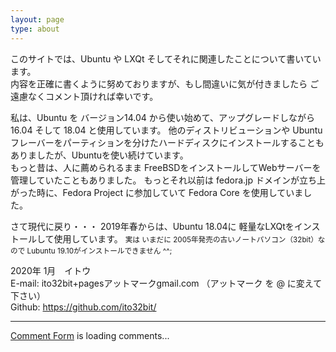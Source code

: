 ```yaml
---
layout: page
type: about
---
```


このサイトでは、Ubuntu や LXQt そしてそれに関連したことについて書いています。  
内容を正確に書くように努めておりますが、もし間違いに気が付きましたら ご遠慮なくコメント頂ければ幸いです。

私は、Ubuntu を バージョン14.04 から使い始めて、アップグレードしながら 16.04 そして 18.04 と使用しています。
他のディストリビューションや Ubuntuフレーバーをパーティションを分けたハードディスクにインストールすることもありましたが、Ubuntuを使い続けています。  
もっと昔は、人に薦められるまま FreeBSDをインストールしてWebサーバーを管理していたこともありました。
もっとそれ以前は fedora.jp ドメインが立ち上がった時に、Fedora Project に参加していて Fedora Core を使用していました。

さて現代に戻り・・・
2019年春からは、Ubuntu 18.04に 軽量なLXQtをインストールして使用しています。
<small>実は いまだに 2005年発売の古いノートパソコン（32bit）なので Lubuntu 19.10がインストールできません ^^; </small>

2020年 1月　イトウ  
E-mail: ito32bit+pagesアットマークgmail.com  （アットマーク を @ に変えて下さい）  
Github: <https://github.com/ito32bit/>  

***


<!-- customize labels of htmlcommentbox.com -->
<script>
/* This code goes ABOVE the main HTML Comment Box code!
 replace the text in the single quotes below to customize labels.*/
hcb_user = {
    /* L10N */
    comments_header : 'コメント / Comments',
    name_label : '名前 / Name',
    content_label: 'コメントを入力して下さい / Enter your comment here',
    submit : 'コメントする / Comment',
    logout_link : '<img title="log out" src="https://www.htmlcommentbox.com/static/images/door_out.png" alt="[logout]" class="hcb-icon hcb-door-out"/>',
    admin_link : '<img src="https://www.htmlcommentbox.com/static/images/door_in.png" alt="[login]" class="hcb-icon hcb-door-in"/>',
    no_comments_msg: 'まだコメントがありません。最初のコメントをどうぞ！ / No one has commented yet. Be the first!',
    add:'Add your comment',
    again: '続けてコメントする / Post another comment',
/*    rss:'<img src="https://www.htmlcommentbox.com/static/images/feed.png" class="hcb-icon" alt="rss"/> ',
*/
    rss:'RSS',
    said:'さん発言 / said:',
    prev_page:'<img src="https://www.htmlcommentbox.com/static/images/arrow_left.png" class="hcb-icon" title="previous page" alt="[prev]"/>',
    next_page:'<img src="https://www.htmlcommentbox.com/static/images/arrow_right.png" class="hcb-icon" title="next page" alt="[next]"/>',
    showing:'Showing',
    to:'to',
    website_label:'website (optional)',
    email_label:'メール / email',
    anonymous:'匿名 / Anonymous',
    mod_label:'(モデレーター / mod)',
    subscribe:'返信をメール受信する / email me replies',
    add_image:'画像を追加する / add image',
    are_you_sure:'このコメントに不適切としてフラグを付けますか？ / Do you want to flag this comment as inappropriate?',

    reply:'返信 / reply',
    flag:'フラグ / flag',
    like:'いいね / like',

    /* dates */
    days_ago:'日前 / days ago',
    hours_ago:'時間前 / hours ago',
    minutes_ago:'分前 / minutes ago',
    within_the_last_minute:'ちょっと前 / within the last minute',

    msg_thankyou:'コメントして頂き ありがとうございます！ / Thank you for commenting!',
    msg_approval:'このコメントは承認されるまで公開されません / this comment is not published until approved',
    msg_approval_required:'Thank you for commenting! Your comment will appear once approved by a moderator.',

    err_bad_html:'Your comment contained bad html.',
    err_bad_email:'Please enter a valid email address.',
    err_too_frequent:'You must wait a few seconds between posting comments.',
    err_comment_empty:'空のコメントは投稿されませんでした！ / Your comment was not posted because it was empty!',
    err_denied:'Your comment was not accepted.',
    err_unknown:'Your comment was blocked for unknown reasons, please report this.',
    err_spam:'Your comment was detected as spam.',
    err_blocked:'Your comment was blocked by site policy.',

    /* SETTINGS */
    MAX_CHARS: 8192,
    PAGE:'', /* ID of the webpage to show comments for. defaults to the webpage the user is currently visiting. */
    ON_COMMENT: function(){}, /* Function to call after commenting. */
    RELATIVE_DATES:true /* show dates in the form "X hours ago." etc. */
};
</script>
<!-- done customizing labels of htmlcommentbox.com -->


<!-- begin wwww.htmlcommentbox.com -->
 <div id="HCB_comment_box"><a href="http://www.htmlcommentbox.com">Comment Form</a> is loading comments...</div>
 <link rel="stylesheet" type="text/css" href="https://www.htmlcommentbox.com/static/skins/bootstrap/twitter-bootstrap.css?v=0" />
 <script type="text/javascript" id="hcb"> /*<!--*/ if(!window.hcb_user){hcb_user={};} (function(){var s=document.createElement("script"), l=hcb_user.PAGE || (""+window.location).replace(/'/g,"%27"), h="https://www.htmlcommentbox.com";s.setAttribute("type","text/javascript");s.setAttribute("src", h+"/jread?page="+encodeURIComponent(l).replace("+","%2B")+"&mod=%241%24wq1rdBcg%24ada4oVrNgw6ar3M0q4BhE1"+"&opts=16862&num=10&ts=1579150285385");if (typeof s!="undefined") document.getElementsByTagName("head")[0].appendChild(s);})(); /*-->*/ </script>
<!-- end www.htmlcommentbox.com -->

